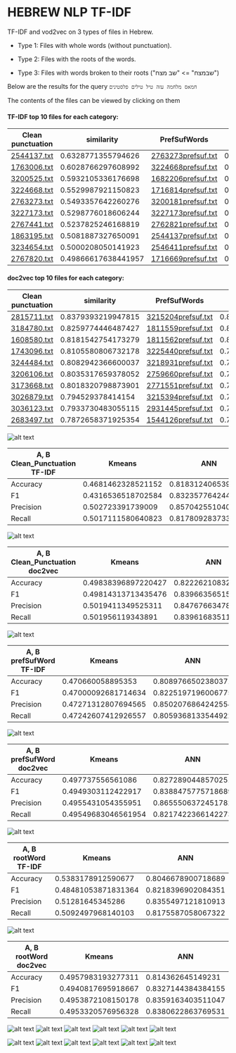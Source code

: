 # HEBREW NLP TF-IDF

TF-IDF and vod2vec on 3 types of files in Hebrew.

* Type 1: Files with whole words (without punctuation).

* Type 2: Files with the roots of the words.

* Type 3: Files with words broken to their roots ("שבמצח" => "שב מצח")

Below are the results for the query
`חמאס מלחמה עזה טיל טילים פלסטינים`

The contents of the files can be viewed by clicking on them

#### TF-IDF top 10 files for each category:

|**Clean punctuation**| similarity |**PrefSufWords**| similarity |**RootWord**| similarity |
| ------------- | ------------- | ------------- | ------------- |------------- | ------------- |
| [2544137.txt](docs/Clean_Punctuation/2544137.txt)|0.6328771355794626| [2763273prefsuf.txt](docs/Clean_Punctuation/2763273.txt)|0.2369911739213888|[2516532root.txt](docs/Clean_Punctuation/2516532.txt)|0.25789237861633374|
| [1763006.txt](docs/Clean_Punctuation/1763006.txt)|0.6028766297608992| [3224668prefsuf.txt](docs/Clean_Punctuation/3224668.txt)|0.2360844896168185|[1763006root.txt](docs/Clean_Punctuation/1763006.txt)|0.25522720092802675|
| [3200525.txt](docs/Clean_Punctuation/3200525.txt)|0.5932105336176698| [1682206prefsuf.txt](docs/Clean_Punctuation/1682206.txt)|0.23207942157980932|[2763273root.txt](docs/Clean_Punctuation/2763273.txt)|0.24829179106946508|
| [3224668.txt](docs/Clean_Punctuation/3224668.txt)|0.5529987921150823| [1716814prefsuf.txt](docs/Clean_Punctuation/1716814.txt)|0.21486838009209142|[2764728root.txt](docs/Clean_Punctuation/2764728.txt)|0.24366686574589502|
| [2763273.txt](docs/Clean_Punctuation/2763273.txt)|0.5493357642260276| [3200181prefsuf.txt](docs/Clean_Punctuation/3200181.txt)|0.2141802599463245|[3224668root.txt](docs/Clean_Punctuation/3224668.txt)|0.23987286401430108|
| [3227173.txt](docs/Clean_Punctuation/3227173.txt)|0.5298776018606244| [3227173prefsuf.txt](docs/Clean_Punctuation/3227173.txt)|0.21406999200178278|[2589060root.txt](docs/Clean_Punctuation/2589060.txt)|0.23731395822517332|
| [2767441.txt](docs/Clean_Punctuation/2767441.txt)|0.5237825246168819| [2762821prefsuf.txt](docs/Clean_Punctuation/2762821.txt)|0.2089475380770338|[3044679root.txt](docs/Clean_Punctuation/3044679.txt)|0.2358677035792669|
| [1863195.txt](docs/Clean_Punctuation/1863195.txt)|0.5081887327650091| [2544137prefsuf.txt](docs/Clean_Punctuation/2544137.txt)|0.20859923531448055|[3234654root.txt](docs/Clean_Punctuation/3234654.txt)|0.23536472642344508|
| [3234654.txt](docs/Clean_Punctuation/3234654.txt)|0.5000208050141923| [2546411prefsuf.txt](docs/Clean_Punctuation/2546411.txt)|0.207481033009436|[3200181root.txt](docs/Clean_Punctuation/3200181.txt)|0.23139911815232295|
| [2767820.txt](docs/Clean_Punctuation/2767820.txt)|0.49866617638441957| [1716669prefsuf.txt](docs/Clean_Punctuation/1716669.txt)|0.20698391367803537|[1716814root.txt](docs/Clean_Punctuation/1716814.txt)|0.22784591716399072|



#### doc2vec top 10 files for each category:

|**Clean punctuation**| similarity |**PrefSufWords**| similarity |**RootWord**| similarity |
| ------------- | ------------- | ------------- | ------------- |------------- | ------------- |
| [2815711.txt](docs/Clean_Punctuation/2815711.txt)|0.8379393219947815 | [3215204prefsuf.txt](docs/Clean_Punctuation/3215204.txt)|0.8451696634292603| [2654951root.txt](docs/Clean_Punctuation/2654951.txt)|0.8426624536514282|
| [3184780.txt](docs/Clean_Punctuation/3184780.txt)|0.8259774446487427 | [1811559prefsuf.txt](docs/Clean_Punctuation/1811559.txt)|0.8209106922149658| [3204941root.txt](docs/Clean_Punctuation/3204941.txt)|0.8411526679992676|
| [1608580.txt](docs/Clean_Punctuation/1608580.txt)|0.8181542754173279 | [1811562prefsuf.txt](docs/Clean_Punctuation/1811562.txt)|0.8071666955947876| [1811562root.txt](docs/Clean_Punctuation/1811562.txt)|0.814696192741394|
| [1743096.txt](docs/Clean_Punctuation/1743096.txt)|0.8105580806732178 | [3225440prefsuf.txt](docs/Clean_Punctuation/3225440.txt)|0.7961132526397705| [1853284root.txt](docs/Clean_Punctuation/1853284.txt)|0.8077710866928101|
| [3244484.txt](docs/Clean_Punctuation/3244484.txt)|0.8082942366600037 | [3218931prefsuf.txt](docs/Clean_Punctuation/3218931.txt)|0.7953389286994934| [2649467root.txt](docs/Clean_Punctuation/2649467.txt)|0.8067579865455627|
| [3206106.txt](docs/Clean_Punctuation/3206106.txt)|0.8035317659378052 | [2759660prefsuf.txt](docs/Clean_Punctuation/2759660.txt)|0.7943722605705261| [3164207root.txt](docs/Clean_Punctuation/3164207.txt)|0.79481041431427|
| [3173668.txt](docs/Clean_Punctuation/3173668.txt)|0.8018320798873901 | [2771551prefsuf.txt](docs/Clean_Punctuation/2771551.txt)|0.7932097315788269| [3125850root.txt](docs/Clean_Punctuation/3125850.txt)|0.7935506105422974|
| [3026879.txt](docs/Clean_Punctuation/3026879.txt)|0.794529378414154|  [3215394prefsuf.txt](docs/Clean_Punctuation/3215394.txt)|0.7927966713905334| [3173668root.txt](docs/Clean_Punctuation/3173668.txt)|0.7855309844017029|
| [3036123.txt](docs/Clean_Punctuation/3036123.txt)|0.7933730483055115 | [2931445prefsuf.txt](docs/Clean_Punctuation/2931445.txt)|0.7896900773048401| [1811559root.txt](docs/Clean_Punctuation/1811559.txt)|0.7811357975006104|
| [2683497.txt](docs/Clean_Punctuation/2683497.txt)|0.7872658371925354 | [1544126prefsuf.txt](docs/Clean_Punctuation/1544126.txt)|0.7872987389564514| [3209043root.txt](docs/Clean_Punctuation/3209043.txt)|0.776106595993042|



![alt text](plots/A,%20B%20Clean_Punctuation%20TF-IDF.png)

| A, B Clean_Punctuation TF-IDF | Kmeans | ANN | 
| ------------- | ------------- | ------------- |
Accuracy | 0.4681462328521152 | 0.818312406539917 |
F1 | 0.4316536518702584 | 0.8323577642440796 |
Precision | 0.502723391739009 | 0.8570425510406494 |
Recall | 0.5017111580640823 | 0.8178092837333679 |

![alt text](plots/A,%20B%20Clean_Punctuation%20doc2vec.png)

| A, B Clean_Punctuation doc2vec | Kmeans | ANN | 
| ------------- | ------------- | ------------- |
Accuracy | 0.49838396897220427 | 0.8222621083259583 |
F1 | 0.49814313713435476 | 0.839663565158844 |
Precision | 0.5019411349525311 | 0.8476766347885132 |
Recall | 0.501956119343891 | 0.8396168351173401 |

![alt text](plots/A,%20B%20prefSufWord%20TF-IDF.png)

| A, B prefSufWord  TF-IDF | Kmeans | ANN | 
| ------------- | ------------- | ------------- |
Accuracy | 0.470660058895353 | 0.8089766502380371  |
F1 | 0.47000092681714634 | 0.8225197196006775  |
Precision | 0.47271312807694565 | 0.8502076864242554  |
Recall | 0.47242607412926557 | 0.8059368133544922  |

![alt text](plots/A,%20B%20prefSufWord%20doc2vec.png)

| A, B prefSufWord  doc2vec | Kmeans | ANN | 
| ------------- | ------------- | ------------- |
Accuracy | 0.497737556561086 | 0.8272890448570251 |
F1 | 0.4949303112422917 | 0.8388475775718689 |
Precision | 0.4955431054355951 | 0.8655506372451782 |
Recall | 0.49549683046561954 | 0.8217422366142273 |

![alt text](plots/A,%20B%20rootWord%20TF-IDF.png)

| A, B rootWord TF-IDF| Kmeans | ANN | 
| ------------- | ------------- | ------------- |
Accuracy | 0.5383178912590677  | 0.8046678900718689  |
F1 | 0.48481053871831364  | 0.8218396902084351  |
Precision | 0.51281645345286  | 0.8355497121810913  |
Recall | 0.5092497968140103  | 0.8175587058067322  |

![alt text](plots/A,%20B%20rootWord%20doc2vec.png)

| A, B rootWord doc2vec | Kmeans | ANN | 
| ------------- | ------------- | ------------- |
Accuracy | 0.4957983193277311 | 0.814362645149231 |
F1 | 0.4940817695918667 | 0.8327144384384155 |
Precision | 0.4953872108150178 | 0.8359163403511047 |
Recall | 0.4953320576956328 | 0.8380622863769531 |

![alt text](plots/A,%20C%20Clean_Punctuation%20TF-IDF.png)
![alt text](plots/A,%20C%20Clean_Punctuation%20doc2vec.png)
![alt text](plots/A,%20C%20prefSufWord%20TF-IDF.png)
![alt text](plots/A,%20C%20prefSufWord%20doc2vec.png)
![alt text](plots/A,%20C%20rootWord%20TF-IDF.png)
![alt text](plots/A,%20C%20rootWord%20doc2vec.png)

![alt text](plots/C,%20B%20Clean_Punctuation%20TF-IDF.png)
![alt text](plots/C,%20B%20Clean_Punctuation%20doc2vec.png)
![alt text](plots/C,%20B%20prefSufWord%20TF-IDF.png)
![alt text](plots/C,%20B%20prefSufWord%20doc2vec.png)
![alt text](plots/C,%20B%20rootWord%20TF-IDF.png)
![alt text](plots/C,%20B%20rootWord%20doc2vec.png)







